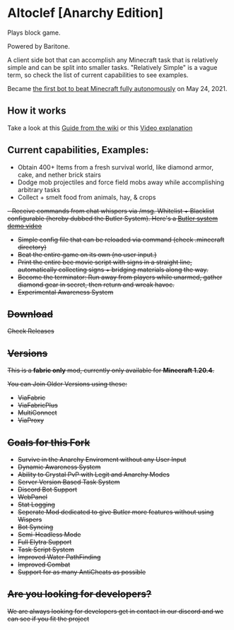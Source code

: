 # Altoclef [Anarchy Edition]

Plays block game.

Powered by Baritone.

A client side bot that can accomplish any Minecraft task that is relatively simple and can be split into smaller
tasks. "Relatively Simple" is a vague term, so check the list of current capabilities to see examples.

Became [the first bot to beat Minecraft fully autonomously](https://youtu.be/baAa6s8tahA) on May 24, 2021.

## How it works

Take a look at this [Guide from the wiki](https://github.com/gaucho-matrero/altoclef/wiki/1:-Documentation:-Big-Picture)
or this [Video explanation](https://youtu.be/q5OmcinQ2ck?t=387)

## Current capabilities, Examples:

- Obtain 400+ Items from a fresh survival world, like diamond armor, cake, and nether brick stairs
- Dodge mob projectiles and force field mobs away while accomplishing arbitrary tasks
- Collect + smelt food from animals, hay, & crops

<strike>-  Receive commands from chat whispers via /msg. Whitelist + Blacklist configurable (hereby dubbed the Butler System).
  Here's
  a [Butler system demo video](https://drive.google.com/file/d/1axVYYMJ5VjmVHaWlCifFHTwiXlFssOUc/view?usp=sharing) <strike>
- Simple config file that can be reloaded via command (check .minecraft directory)
- Beat the entire game on its own (no user input.)
- Print the entire bee movie script with signs in a straight line, automatically collecting signs + bridging materials
  along the way.
- Become the terminator: Run away from players while unarmed, gather diamond gear in secret, then return and wreak
  havoc.
- Experimental Awareness System

## Download
Check Releases

## Versions

This is a **fabric only** mod, currently only available for **Minecraft 1.20.4**.

You can Join Older Versions using these:
- ViaFabric
- ViaFabricPlus
- MultiConnect
- ViaProxy

## Goals for this Fork
- Survive in the Anarchy Enviroment without any User Input
- Dynamic Awareness System
- Ability to Crystal PvP with Legit and Anarchy Modes
- Server Version Based Task System
- Discord Bot Support
- WebPanel
- Stat Logging
- Seperate Mod dedicated to give Butler more features without using Wispers
- Bot Syncing
- Semi-Headless Mode
- Full Elytra Support
- Task Script System
- Improved Water PathFinding
- Improved Combat
- Support for as many AntiCheats as possible

## Are you looking for developers?
We are always looking for developers get in contact in our discord and we can see if you fit the project
